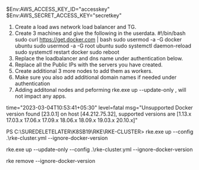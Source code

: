$Env:AWS_ACCESS_KEY_ID="accesskey"
$Env:AWS_SECRET_ACCESS_KEY="secretkey"

1. Create a load aws network load balancer and TG.
2. Create 3 machines and give the following in the userdata.
#!/bin/bash
sudo curl https://get.docker.com | bash
sudo usermod -a -G docker ubuntu
sudo usermod -a -G root ubuntu
sudo systemctl daemon-reload
sudo systemctl restart docker
sudo reboot
3. Replace the loadbalancer and dns name under authentication below.
4. Replace all the Public IPs with the servers you have created.
5. Create additional 3 more nodes to add them as workers.
6. Make sure you also add additional domain names if needed under authentication
7. Adding additonal nodes and peforming rke.exe up --update-only , will not impact any apps.

time="2023-03-04T10:53:41+05:30" level=fatal msg="Unsupported Docker version found [23.0.1] on host [44.212.75.32], supported versions are [1.13.x 17.03.x 17.06.x 17.09.x 18.06.x 18.09.x 19.03.x 20.10.x]"

PS C:\SUREDELETELATER\K8SB19\RKE\RKE-CLUSTER> 
rke.exe up --config .\rke-cluster.yml --ignore-docker-version

rke.exe up --update-only --config .\rke-cluster.yml --ignore-docker-version

rke remove  --ignore-docker-version